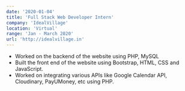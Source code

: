 ```yaml
---
date: '2020-01-04'
title: 'Full Stack Web Developer Intern'
company: 'IdealVillage'
location: 'Virtual'
range: 'Jan - March 2020'
url: 'http://idealvillage.in'
---
```


- Worked on the backend of the website using PHP, MySQL
- Built the front end of the website using Bootstrap, HTML, CSS and JavaScript.
- Worked on integrating various APIs like Google Calendar API, Cloudinary, PayUMoney, etc using PHP.
